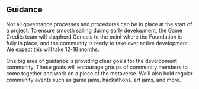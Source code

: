 <h2>Guidance</h2>
<p>Not all governance processes and procedures can be in place at the start of a project. To ensure smooth sailing during early development, the Game Credits team will shepherd Genesis to the point where the Foundation is fully in place, and the community is ready to take over active development. We expect this will take 12-18 months.</p>
<p>One big area of guidance is providing clear goals for the development community. These goals will encourage groups of community members to come together and work on a piece of the metaverse. We’ll also hold regular community events such as game jams, hackathons, art jams, and more.</p>
